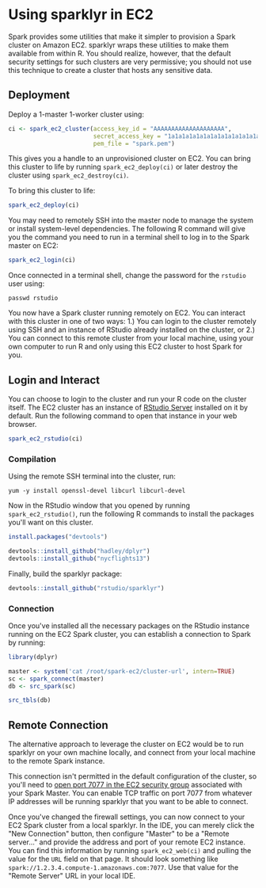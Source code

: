 Using sparklyr in EC2
================

Spark provides some utilities that make it simpler to provision a Spark cluster on Amazon EC2. sparklyr wraps these utilities to make them available from within R. You should realize, however, that the default security settings for such clusters are very permissive; you should not use this technique to create a cluster that hosts any sensitive data.

Deployment
----------

Deploy a 1-master 1-worker cluster using:

``` r
ci <- spark_ec2_cluster(access_key_id = "AAAAAAAAAAAAAAAAAAAA",
                        secret_access_key = "1a1a1a1a1a1a1a1a1a1a1a1a1a1a1a1a1a1a1a1",
                        pem_file = "spark.pem")
```

This gives you a handle to an unprovisioned cluster on EC2. You can bring this cluster to life by running `spark_ec2_deploy(ci)` or later destroy the cluster using `spark_ec2_destroy(ci)`.

To bring this cluster to life:

``` r
spark_ec2_deploy(ci)
```

You may need to remotely SSH into the master node to manage the system or install system-level dependencies. The following R command will give you the command you need to run in a terminal shell to log in to the Spark master on EC2:

``` r
spark_ec2_login(ci)
```

Once connected in a terminal shell, change the password for the `rstudio` user using:

`passwd rstudio`

You now have a Spark cluster running remotely on EC2. You can interact with this cluster in one of two ways: 1.) You can login to the cluster remotely using SSH and an instance of RStudio already installed on the cluster, or 2.) You can connect to this remote cluster from your local machine, using your own computer to run R and only using this EC2 cluster to host Spark for you.

Login and Interact
------------------

You can choose to login to the cluster and run your R code on the cluster itself. The EC2 cluster has an instance of [RStudio Server](https://www.rstudio.com/products/rstudio/#Server) installed on it by default. Run the following command to open that instance in your web browser.

``` r
spark_ec2_rstudio(ci)
```

### Compilation

Using the remote SSH terminal into the cluster, run:

    yum -y install openssl-devel libcurl libcurl-devel

Now in the RStudio window that you opened by running `spark_ec2_rstudio()`, run the following R commands to install the packages you'll want on this cluster.

``` r
install.packages("devtools")

devtools::install_github("hadley/dplyr")
devtools::install_github("nycflights13")
```

Finally, build the sparklyr package:

``` r
devtools::install_github("rstudio/sparklyr")
```

### Connection

Once you've installed all the necessary packages on the RStudio instance running on the EC2 Spark cluster, you can establish a connection to Spark by running:

``` r
library(dplyr)

master <- system('cat /root/spark-ec2/cluster-url', intern=TRUE)
sc <- spark_connect(master)
db <- src_spark(sc)

src_tbls(db)
```

Remote Connection
-----------------

The alternative approach to leverage the cluster on EC2 would be to run sparklyr on your own machine locally, and connect from your local machine to the remote Spark instance.

This connection isn't permitted in the default configuration of the cluster, so you'll need to [open port 7077 in the EC2 security group](http://docs.aws.amazon.com/AWSEC2/latest/UserGuide/using-network-security.html) associated with your Spark Master. You can enable TCP traffic on port 7077 from whatever IP addresses will be running sparklyr that you want to be able to connect.

Once you've changed the firewall settings, you can now connect to your EC2 Spark cluster from a local sparklyr. In the IDE, you can merely click the "New Connection" button, then configure "Master" to be a "Remote server..." and provide the address and port of your remote EC2 instance. You can find this information by running `spark_ec2_web(ci)` and pulling the value for the `URL` field on that page. It should look something like `spark://1.2.3.4.compute-1.amazonaws.com:7077`. Use that value for the "Remote Server" URL in your local IDE.

